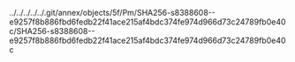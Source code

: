 ../../../../../.git/annex/objects/5f/Pm/SHA256-s8388608--e9257f8b886fbd6fedb22f41ace215af4bdc374fe974d966d73c24789fb0e40c/SHA256-s8388608--e9257f8b886fbd6fedb22f41ace215af4bdc374fe974d966d73c24789fb0e40c